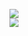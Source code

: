 [![](https://img.shields.io/badge/Made%20With-Github%20Spray-lightgrey.svg?style=for-the-badge&logo=github)](https://github.com/Annihil/github-spray#25215)  
[![](https://i.imgur.com/2DrTn0Z.gif)](https://github.com/Annihil/github-spray)